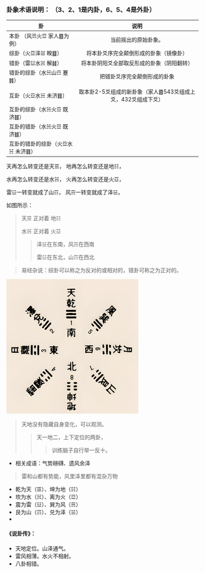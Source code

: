 
### 卦象术语说明： （3、2、1是内卦，6、5、4是外卦）

|卦|说明|
|-----|:-----:|
|本卦 （风☴火☲ 家人䷤为例）|当前摇出的原始卦象。|
|综卦（火☲泽☱ 睽䷥）|将本卦爻序完全颠倒形成的卦象（镜像卦）|
| 错卦（雷☳水☵ 解䷧）|将本卦阴阳爻全部取反形成的卦象（阴阳翻转）|
| 错卦的综卦（水☵山☶ 蹇䷦）|把错卦爻序完全颠倒形成的卦象|
| | |
|互卦（火☲水☵ 未济䷿）|取本卦2-5爻组成的新卦象（家人䷤543爻组成上爻，432爻组成下爻）|
|互卦的综卦（水☵火☲ 既济䷾）||
|互卦的错卦（水☵火☲ 既济䷾）||
|互卦的错卦的综卦（火☲水☵ 未济䷿）||


 天再怎么转变还是天☰，
 地再怎么转变还是地☷，

 水再怎么转变还是水☵，
 火再怎么转变还是火☲，

 雷☳一转变就成了山☶，
 风☴一转变就成了泽☱。

如图所示：
>天☰ 正对着 地☷
>
>水☵ 正对着 火☲ 
>>泽☱在东南，风☴在西南
>>
>>雷☳在东北，山☶在西北

>易经杂说：综卦可以称之为反对的或相对的，错卦可称之为正对的。

![先天八卦图](https://github.com/yimingriyue/64guabian/blob/main/img/bagua.png)


>天地没有隐藏自身变化，可以观测。
>>天一地二，上下定位的两卦，
>>>训练脑子自行举一反十。



- 相关成语：气势磅礴、遗风余泽
>雷和山都有势能，风里泽里都有混杂万物



- 乾为天（☰）、坤为地（☷）
- 坎为水（☵）、离为火（☲）
- 震为雷（☳）、巽为风（☴）
- 艮为山（☶）、兑为泽（☱）
- 
#### 《说卦传》：
- 天地定位。山泽通气。
- 雷风相薄。水火不相射。
- 八卦相错。
